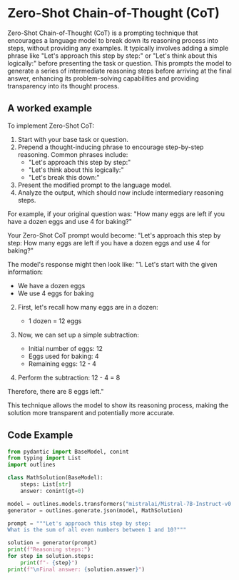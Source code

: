 # Zero-Shot Chain-of-Thought (CoT)


Zero-Shot Chain-of-Thought (CoT) is a prompting technique that encourages a language model to break down its reasoning process into steps, without providing any examples. It typically involves adding a simple phrase like "Let's approach this step by step:" or "Let's think about this logically:" before presenting the task or question. This prompts the model to generate a series of intermediate reasoning steps before arriving at the final answer, enhancing its problem-solving capabilities and providing transparency into its thought process.
    

## A worked example


To implement Zero-Shot CoT:

1. Start with your base task or question.
2. Prepend a thought-inducing phrase to encourage step-by-step reasoning. Common phrases include:
   - "Let's approach this step by step:"
   - "Let's think about this logically:"
   - "Let's break this down:"
3. Present the modified prompt to the language model.
4. Analyze the output, which should now include intermediary reasoning steps.

For example, if your original question was:
"How many eggs are left if you have a dozen eggs and use 4 for baking?"

Your Zero-Shot CoT prompt would become:
"Let's approach this step by step:
How many eggs are left if you have a dozen eggs and use 4 for baking?"

The model's response might then look like:
"1. Let's start with the given information:
   - We have a dozen eggs
   - We use 4 eggs for baking

2. First, let's recall how many eggs are in a dozen:
   - 1 dozen = 12 eggs

3. Now, we can set up a simple subtraction:
   - Initial number of eggs: 12
   - Eggs used for baking: 4
   - Remaining eggs: 12 - 4

4. Perform the subtraction:
   12 - 4 = 8

Therefore, there are 8 eggs left."

This technique allows the model to show its reasoning process, making the solution more transparent and potentially more accurate.
    
## Code Example


```python
from pydantic import BaseModel, conint
from typing import List
import outlines

class MathSolution(BaseModel):
    steps: List[str]
    answer: conint(gt=0)

model = outlines.models.transformers("mistralai/Mistral-7B-Instruct-v0.2")
generator = outlines.generate.json(model, MathSolution)

prompt = """Let's approach this step by step:
What is the sum of all even numbers between 1 and 10?"""

solution = generator(prompt)
print(f"Reasoning steps:")
for step in solution.steps:
    print(f"- {step}")
print(f"\nFinal answer: {solution.answer}")
```
    

